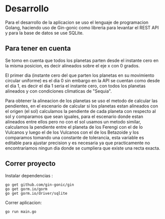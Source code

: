 # Desarrollo

Para el desarrollo de la aplicacion se uso el lenguaje de programacion Golang, haciendo uso de Gin-gonic como libreria para levantar el REST API y para la base de datos se use SQLite.

## Para tener en cuenta

Se tomo en cuenta que todos los planetas parten desde el instante cero en la misma posicion, es decir alineados sobre el eje x con 0 grados.

El primer dia (instante cero del que parten los planetas en su movimiento circular uniforme) es el dia 0 sin embargo en la API se cuentan como desde el dia 1, es decir el dia 1 seria el instante cero, con todos los planetas alineados y con condiciones climaticas de "Sequia".

Para obtener la alineacion de los planetas se uso el metodo de calcular las pendientes, en el escenario de calcular si los planetas estan alineados con el origen (el sol) calculamos la pendiente de cada planeta con respecto al sol y comparamos que sean iguales, para el escenario donde estan alineados entre ellos pero no con el sol usamos un metodo similar, calculamos la pendiente entre el planeta de los Ferengi con el de lo Vulcanos y luego el de los Vulcanos con el de los Betazoide y los comparamos tomando una constante de tolerancia, esta variable es editable para ajustar precision y es necesaria ya que practicamente no encontrariamos ningun dia donde se cumpliera que existe una recta exacta.

## Correr proyecto 
Instalar dependencias :

    go get github.com/gin-gonic/gin
    go get gorm.io/gorm
    go get gorm.io/driver/sqlite
Correr aplicacion:

    go run main.go

